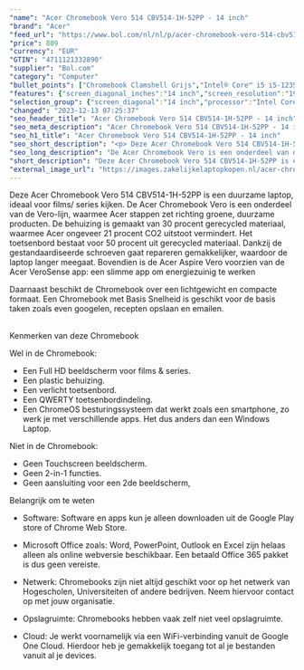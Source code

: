 ```yaml
---
"name": "Acer Chromebook Vero 514 CBV514-1H-52PP - 14 inch"
"brand": "Acer"
"feed_url": "https://www.bol.com/nl/nl/p/acer-chromebook-vero-514-cbv514-1h-52pp-14-inch/9300000122031653"
"price": 809
"currency": "EUR"
"GTIN": "4711121332890"
"supplier": "Bol.com"
"category": "Computer"
"bullet_points": ["Chromebook Clamshell Grijs","Intel® Core™ i5 i5-1235U 1,3 GHz","35,6 cm (14\") Full HD 1920 x 1080 Pixels IPS 16:9","8 GB LPDDR4x-SDRAM","256 GB SSD","Intel Iris Xe Graphics","Wi-Fi 6E (802.11ax) Bluetooth 5.2","Lithium-Ion (Li-Ion) 56 Wh 10 uur 65 W","ChromeOS"]
"features": {"screen_diagonal_inches":"14 inch","screen_resolution":"1920 x 1080 Pixels","processor_family":"Intel® Core™ i5","memory_size":"8 GB","memory_type":"LPDDR4x-SDRAM","total_storage_space":"256 GB","operating_system":"ChromeOS","battery_capacity":"56 Wh","width":"313 mm","depth":"224 mm","height":"20,5 mm","weight":"1,4 kg","graphics_card":"Intel Iris Xe Graphics","purpose_laptop":"Chromebook"}
"selection_group": {"screen_diagonal":"14 inch","processor":"Intel Core i5","changed_price_past_3_days":false,"product_family":"Chromebook"}
"changed": "2023-12-13 07:25:37"
"seo_header_title": "Acer Chromebook Vero 514 CBV514-1H-52PP - 14 inch"
"seo_meta_description": "Acer Chromebook Vero 514 CBV514-1H-52PP - 14 inch"
"seo_h1_title": "Acer Chromebook Vero 514 CBV514-1H-52PP - 14 inch"
"seo_short_description": "<p> Deze Acer Chromebook Vero 514 CBV514-1H-52PP is een duurzame laptop, ideaal voor films/ series kijken."
"seo_long_description": "De Acer Chromebook Vero is een onderdeel van de Vero-lijn, waarmee Acer stappen zet richting groene, duurzame producten. De behuizing is gemaakt van 30 procent gerecycled materiaal, waarmee Acer ongeveer 21 procent CO2 uitstoot vermindert. Het toetsenbord bestaat voor 50 procent uit gerecycled materiaal. Dankzij de gestandaardiseerde schroeven gaat repareren gemakkelijker, waardoor de laptop langer meegaat. Bovendien is de Acer Aspire Vero voorzien van de Acer VeroSense app: een slimme app om energiezuinig te werken </p> <p> Daarnaast beschikt de Chromebook over een lichtgewicht en compacte formaat. Een Chromebook met Basis Snelheid is geschikt voor de basis taken zoals even googelen, recepten opslaan en emailen. </p> <p> <br />Kenmerken van deze Chromebook </p> <p>  </p> <p> Wel in de Chromebook: </p> <ul> <li>Een Full HD beeldscherm voor films & series. </li> <li>Een plastic behuizing. </li> <li>Een verlicht toetsenbord. </li> <li>Een QWERTY toetsenbordindeling. </li> <li>Een ChromeOS besturingssysteem dat werkt zoals een smartphone, zo werk je met verschillende apps. Het dus anders dan een Windows Laptop. </li> </ul> <p>  </p> <p>  </p> <p> Niet in de Chromebook: </p> <ul> <li>Geen Touchscreen beeldscherm. </li> <li>Geen 2-in-1 functies. </li> <li>Geen aansluiting voor een 2de beeldscherm,</li> </ul> <p>  </p> <p>  </p> <p> Belangrijk om te weten </p> <ul> <li>Software: Software en apps kun je alleen downloaden uit de Google Play store of Chrome Web Store. </li> </ul> <p>  </p> <ul> <li>Microsoft Office zoals: Word, PowerPoint, Outlook en Excel zijn helaas alleen als online webversie beschikbaar. Een betaald Office 365 pakket is dus geen vereiste. </li> </ul> <p>  </p> <ul> <li>Netwerk: Chromebooks zijn niet altijd geschikt voor op het netwerk van Hogescholen, Universiteiten of andere bedrijven. Neem hiervoor contact op met jouw organisatie. </li> </ul> <p>  </p> <ul> <li>Opslagruimte: Chromebooks hebben vaak zelf niet veel opslagruimte. </li> </ul> <p>  </p> <ul> <li>Cloud: Je werkt voornamelijk via een WiFi-verbinding vanuit de Google One Cloud. Hierdoor heb je gemakkelijk toegang tot al je bestanden vanuit al je devices. </li> </ul>"
"short_description": "Deze Acer Chromebook Vero 514 CBV514-1H-52PP is een duurzame laptop, ideaal voor films/ series kijken. De Acer Chromebook Vero is een onderdeel van de Vero-lijn, waarmee Acer stappen zet richting groene, duurzame producten. De behuizing is gemaakt van 30 procent gerecycled materiaal, waarmee Acer ongeveer 21 procent CO2 uitstoot vermindert. Het toetsenbord bestaat voor 50 procent uit gerecycled materiaal. Dankzij de gestandaardiseerde schroeven gaat repareren gemakkelijker, waardoor de laptop langer meegaat. Bovendien is de Acer Aspire Vero voorzien van de Acer VeroSense app: een slimme app om energiezuinig te werken Daarnaast beschikt de Chromebook over een lichtgewicht en compacte formaat. Een Chromebook met Basis Snelheid is geschikt voor de basis taken zoals even googelen, recepten opslaan en emailen. Kenmerken van deze Chromebook Wel in de Chromebook: Een Full HD beeldscherm voor films & series. Een plastic behuizing. Een verlicht toetsenbord. Een QWERTY toetsenbordindeling. Een ChromeOS besturingssysteem dat werkt zoals een smartphone, zo werk je met verschillende apps. Het dus anders dan een Windows Laptop. Niet in de Chromebook: Geen Touchscreen beeldscherm. Geen 2-in-1 functies. Geen aansluiting voor een 2de beeldscherm, Belangrijk om te weten Software: Software en apps kun je alleen downloaden uit de Google Play store of Chrome Web Store. Microsoft Office zoals: Word, PowerPoint, Outlook en Excel zijn helaas alleen als online webversie beschikbaar. Een betaald Office 365 pakket is dus geen vereiste. Netwerk: Chromebooks zijn niet altijd geschikt voor op het netwerk van Hogescholen, Universiteiten of andere bedrijven. Neem hiervoor contact op met jouw organisatie. Opslagruimte: Chromebooks hebben vaak zelf niet veel opslagruimte. Cloud: Je werkt voornamelijk via een WiFi-verbinding vanuit de Google One Cloud. Hierdoor heb je gemakkelijk toegang tot al je bestanden vanuit al je devices."
"external_image_url": "https://images.zakelijkelaptopkopen.nl/acer-chromebook-vero-514-cbv514-1h-52pp-14-inch.webp"
---
```


<p> Deze Acer Chromebook Vero 514 CBV514-1H-52PP is een duurzame laptop, ideaal voor films/ series kijken. De Acer Chromebook Vero is een onderdeel van de Vero-lijn, waarmee Acer stappen zet richting groene, duurzame producten. De behuizing is gemaakt van 30 procent gerecycled materiaal, waarmee Acer ongeveer 21 procent CO2 uitstoot vermindert. Het toetsenbord bestaat voor 50 procent uit gerecycled materiaal. Dankzij de gestandaardiseerde schroeven gaat repareren gemakkelijker, waardoor de laptop langer meegaat. Bovendien is de Acer Aspire Vero voorzien van de Acer VeroSense app: een slimme app om energiezuinig te werken </p> <p> Daarnaast beschikt de Chromebook over een lichtgewicht en compacte formaat. Een Chromebook met Basis Snelheid is geschikt voor de basis taken zoals even googelen, recepten opslaan en emailen. </p> <p> <br />Kenmerken van deze Chromebook </p> <p>   </p> <p> Wel in de Chromebook: </p> <ul> <li>Een Full HD beeldscherm voor films & series.</li> <li>Een plastic behuizing.</li> <li>Een verlicht toetsenbord.</li> <li>Een QWERTY toetsenbordindeling.</li> <li>Een ChromeOS besturingssysteem dat werkt zoals een smartphone, zo werk je met verschillende apps. Het dus anders dan een Windows Laptop.</li> </ul> <p>   </p> <p>   </p> <p> Niet in de Chromebook: </p> <ul> <li>Geen Touchscreen beeldscherm.</li> <li>Geen 2-in-1 functies.</li> <li>Geen aansluiting voor een 2de beeldscherm,</li> </ul> <p>   </p> <p>   </p> <p> Belangrijk om te weten </p> <ul> <li>Software: Software en apps kun je alleen downloaden uit de Google Play store of Chrome Web Store.</li> </ul> <p>   </p> <ul> <li>Microsoft Office zoals: Word, PowerPoint, Outlook en Excel zijn helaas alleen als online webversie beschikbaar. Een betaald Office 365 pakket is dus geen vereiste.</li> </ul> <p>   </p> <ul> <li>Netwerk: Chromebooks zijn niet altijd geschikt voor op het netwerk van Hogescholen, Universiteiten of andere bedrijven. Neem hiervoor contact op met jouw organisatie.</li> </ul> <p>   </p> <ul> <li>Opslagruimte: Chromebooks hebben vaak zelf niet veel opslagruimte.</li> </ul> <p>   </p> <ul> <li>Cloud: Je werkt voornamelijk via een WiFi-verbinding vanuit de Google One Cloud. Hierdoor heb je gemakkelijk toegang tot al je bestanden vanuit al je devices.</li> </ul>